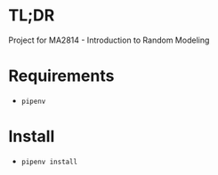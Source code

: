 # TL;DR

Project for MA2814 - Introduction to Random Modeling

# Requirements

- `pipenv`

# Install

- `pipenv install`
